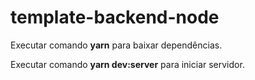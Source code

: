 # template-backend-node

Executar comando <b>yarn</b> para baixar dependências. 

Executar comando <b>yarn dev:server</b> para iniciar servidor.
